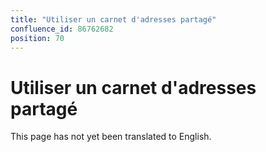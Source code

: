```yaml
---
title: "Utiliser un carnet d'adresses partagé"
confluence_id: 86762682
position: 70
---
```

# Utiliser un carnet d'adresses partagé


This page has not yet been translated to English.

